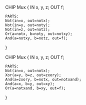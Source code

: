 CHIP Mux 
{
    IN x, y, z;
    OUT f;

    PARTS:
    Not(in=x, out=notx);
    Not(in=y, out=noty);
    Not(in=z, out=notz);
    Or(a=notx, b=noty, out=notxy);
    And(a=notxy, b=notz, out=f);
}

CHIP Mux 
{
    IN x, y, z;
    OUT f;

    PARTS:
    Not(in=x, out=notx);
    Xor(a=y, b=z, out=zxory);
    And(a=zxory, b=notx, out=notxand);
    And(a=x, b=y, out=xy);
    Or(a=notxand, b=xy, out=f);
}
